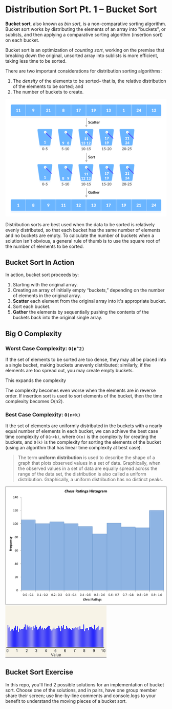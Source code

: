 # Distribution Sort Pt. 1 – Bucket Sort

**Bucket sort**, also known as *bin sort*, is a non-comparative sorting algorithm. Bucket sort works by distributing the elements of an array into "buckets", or sublists, and then applying a comparative sorting algorithm (insertion sort) on each bucket. 

Bucket sort is an optimization of *counting sort*, working on the premise that breaking down the original, unsorted array into sublists is more efficient, taking less time to be sorted.

There are two important considerations for distribution sorting algorithms:

1. The *density* of the elements to be sorted– that is, the relative distribution of the elements to be sorted; and
1. The number of buckets to create. 

 ![](buckets.png)

Distribution sorts are best used when the data to be sorted is relatively evenly distributed, so that each bucket has the same number of elements and no buckets are empty. To calculate the number of buckets when a solution isn't obvious, a general rule of thumb is to use the square root of the number of elements to be sorted.

## Bucket Sort In Action

In action, bucket sort proceeds by:

1. Starting with the original array. 
1. Creating an array of initially empty “buckets,” depending on the number of elements in the original array.
1. **Scatter** each element from the original array into it's appropriate bucket.
1. Sort each bucket.
1. **Gather** the elements by sequentially pushing the contents of the buckets back into the original single array.

## Big O Complexity

### Worst Case Complexity: `O(n^2)`

If the set of elements to be sorted are too dense, they may all be placed into a single bucket, making buckets unevenly distributed; similarly, if the elements are too spread out, you may create empty buckets.

This expands the complexity 

The complexity becomes even worse when the elements are in reverse order. If insertion sort is used to sort elements of the bucket, then the time complexity becomes O(n2).

### Best Case Complexity: `O(n+k)`

It the set of elements are uniformly distributed in the buckets with a nearly equal number of elements in each bucket, we can achieve the best case time complexity of `O(n+k)`, where `O(n)` is the complexity for creating the buckets, and `O(k)` is the complexity for sorting the elements of the bucket (using an algorithm that has linear time complexity at best case).

> The term **uniform distribution** is used to describe the shape of a graph that plots observed values in a set of data. Graphically, when the observed values in a set of data are equally spread across the range of the data set, the distribution is also called a uniform distribution. Graphically, a uniform distribution has no distinct peaks.

![](chart11.png)
![](unif.jpg)

## Bucket Sort Exercise

In this repo, you'll find 2 possible solutions for an implementation of bucket sort. Choose one of the solutions, and in pairs, have one group member share their screen; use line-by-line comments and console.logs to your benefit to understand the moving pieces of a bucket sort.

